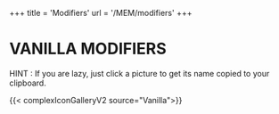 +++
title = 'Modifiers'
url = '/MEM/modifiers'
+++

# VANILLA MODIFIERS

HINT : If you are lazy, just click a picture to get its name copied to your clipboard.

{{< complexIconGalleryV2 source="Vanilla">}}